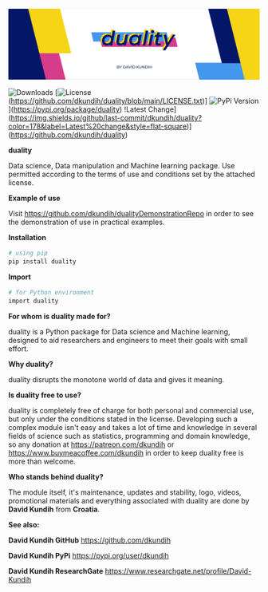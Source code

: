 ![duality-header](https://raw.githubusercontent.com/dkundih/duality/main/.logistics/duality.jpg)

![Downloads](https://img.shields.io/pypi/dm/duality?color=179&style=flat-square)
[![License](https://img.shields.io/badge/duality-license-license?color=179&style=flat-square)(https://github.com/dkundih/duality/blob/main/LICENSE.txt)]
![PyPi Version](https://img.shields.io/pypi/v/duality?color=178&style=flat-square)](https://pypi.org/package/duality)
!Latest Change](https://img.shields.io/github/last-commit/dkundih/duality?color=178&label=Latest%20change&style=flat-square)](https://github.com/dkundih/duality)

**duality** 

Data science, Data manipulation and Machine learning package.
Use permitted according to the terms of use and conditions set by the attached license.

**Example of use**

Visit https://github.com/dkundih/dualityDemonstrationRepo in order to see the demonstration of use in practical examples.

**Installation**

```sh
# using pip
pip install duality
```

**Import**

```sh
# for Python environment
import duality
```

**For whom is duality made for?**

duality is a Python package for Data science and Machine learning, designed to aid researchers and engineers to meet their goals with small effort.

**Why duality?**

duality disrupts the monotone world of data and gives it meaning.

**Is duality free to use?**

duality is completely free of charge for both personal and commercial use, but only under the conditions stated in the license. Developing such a complex module isn't easy and takes a lot of time and knowledge in several fields of science such as statistics, programming and domain knowledge, so any donation at https://patreon.com/dkundih or https://www.buymeacoffee.com/dkundih in order to keep duality free is more than welcome.

**Who stands behind duality?**

The module itself, it's maintenance, updates and stability, logo, videos, promotional materials and everything associated with duality are done by **David Kundih** from **Croatia**.

**See also:**

**David Kundih GitHub**
https://github.com/dkundih

**David Kundih PyPi**
https://pypi.org/user/dkundih

**David Kundih ResearchGate**
https://www.researchgate.net/profile/David-Kundih
